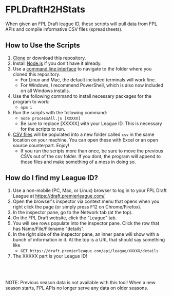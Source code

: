 # FPLDraftH2HStats
When given an FPL Draft league ID, these scripts will pull data from FPL APIs and compile informative CSV files (spreadsheets).

## How to Use the Scripts
1. [Clone](https://docs.github.com/en/repositories/creating-and-managing-repositories/cloning-a-repository) or download this repository.
2. Install [Node.js](https://nodejs.org/en/download/) if you don't have it already.
3. Use a [command line interface](https://medium.com/swlh/how-to-use-the-command-line-interface-cli-9c8b70e568e) to navigate to the folder where you cloned this repository.
    * For Linux and Mac, the default included terminals will work fine.
    * For Windows, I recommend PowerShell, which is also now included on all Windows installs.
4. Use the following command to install necessary packages for the program to work:
    * `npm i`
5. Run the scripts with the following command:
    * `node processAll.js [XXXXX]`
    * Be sure to replace \[XXXXX\] with your League ID. This is necessary for the scripts to run.
6. [CSV files](https://en.wikipedia.org/wiki/Comma-separated_values) will be populated into a new folder called `csv` in the same location on your machine. You can open these with Excel or an open source counterpart. Enjoy!
    * If you run the scripts more than once, be sure to move the previous CSVs out of the csv folder. If you dont, the program will append to those files and make something of a mess in doing so.

## How do I find my League ID?
1. Use a non-mobile (PC, Mac, or Linux) browser to log in to your FPL Draft League at https://draft.premierleague.com/
2. Open the browser's inspector via context menu that opens when you right click the page (or simply press F12 on Chrome/Firefox).
3. In the inspector pane, go to the Network tab (at the top).
4. On the FPL Draft website, click the "League" tab.
5. You will see rows populate into the inspector pane. Click the row that has Name/File/Filename "details".
6. In the right side of the inspector pane, an inner pane will show with a bunch of information in it. At the top is a URL that should say something like
    *  `GET https://draft.premierleague.com/api/league/XXXXX/details`
7. The XXXXX part is your League ID!
<br/>
<br/>
<br/>
NOTE: Previous season data is not available with this tool! When a new season starts, FPL APIs no longer serve any data on older seasons.
